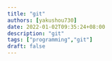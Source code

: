 ```yaml
---
title: "git"
authors: [yakushou730]
date: 2022-01-02T09:35:24+08:00
description: "git"
tags: ["programming","git"]
draft: false
---
```


